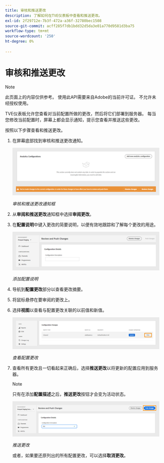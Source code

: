 ```yaml
---
title: 审核和推送更改
description: 了解如何在TVE仪表板中查看和推送更改。
exl-id: 2f29712e-7b3f-472a-a36f-32780bec1508
source-git-commit: acff285f7db1bdd32d5da3e01a770d9581d3ba75
workflow-type: tm+mt
source-wordcount: '250'
ht-degree: 0%

---
```


# 审核和推送更改

>[!NOTE]
>
>此页面上的内容仅供参考。 使用此API需要来自Adobe的当前许可证。 不允许未经授权使用。

TVE仪表板允许您查看对当前配置所做的更改，然后将它们部署到服务器。 每当您修改当前配置时，屏幕上都会显示通知，提示您查看并推送这些更改。

按照以下步骤查看和推送更改。

1. 在屏幕底部找到审核和推送更改通知。

   ![审阅和推送更改通知](../../assets/tve-dashboard/new-tve-dashboard/review/review-and-push-changes-banner-view.png)

   *审核和推送更改通知框*

1. 从&#x200B;**审阅和推送更改**&#x200B;通知框中选择&#x200B;**审阅更改**。

1. 在&#x200B;**配置说明**&#x200B;中键入更改的简要说明，以便有效地跟踪和了解每个更改的用途。

   ![添加配置说明](../../assets/tve-dashboard/new-tve-dashboard/review/review-and-push-configuration-details-panel-view.png)

   *添加配置说明*

1. 导航到&#x200B;**配置更改**&#x200B;部分以查看更改摘要。

1. 将鼠标悬停在要审阅的更改上。

1. 选择&#x200B;**视图**&#x200B;以查看与配置更改关联的以前值和新值。

   ![查看配置更改](../../assets/tve-dashboard/new-tve-dashboard/review/review-and-push-changes-view-button.png)

   *查看配置更改*

1. 查看所有更改且一切看起来正确后，选择&#x200B;**推送更改**&#x200B;以将更新的配置应用到服务器。

   >[!NOTE]
   >
   >只有在添加&#x200B;**配置描述**&#x200B;之后，**推送更改**&#x200B;按钮才会变为活动状态。

   ![推送更改](../../assets/tve-dashboard/new-tve-dashboard/review/review-and-push-push-changes-button.png)

   *推送更改*

   或者，如果要还原列出的所有配置更改，可以选择&#x200B;**取消更改**。
